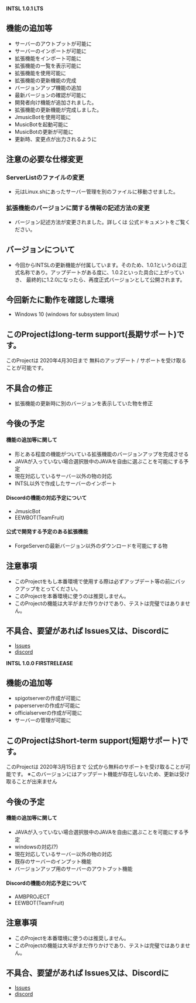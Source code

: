 **INTSL 1.0.1 LTS**
 ## 機能の追加等
 * サーバーのアウトプットが可能に
 * サーバーのインポートが可能に
 * 拡張機能をインポート可能に
 * 拡張機能の一覧を表示可能に
 * 拡張機能を使用可能に
 * 拡張機能の更新機能の完成
 * バージョンアップ機能の追加
 * 最新バージョンの確認が可能に
 * 開発者向け機能が追加されました。
 * 拡張機能の更新機能が完成しました。
 * JmusicBotを使用可能に
 * MusicBotを起動可能に
 * MusicBotの更新が可能に
 * 更新時、変更点が出力されるように

## 注意の必要な仕様変更
### ServerListのファイルの変更
 * 元はLinux.shにあったサーバー管理を別のファイルに移動させました。
### 拡張機能のバージョンに関する情報の記述方法の変更
 * バージョン記述方法が変更されました。詳しくは 公式ドキュメントをご覧ください。

## バージョンについて
* 今回からINTSLの更新機能が付属しています。そのため、1.0.1というのは正式名称であり。アップデートがある度に、1.0.2といった具合に上がっていき、
最終的に1.2.0になったら、再度正式バージョンとして公開されます。

 ## 今回新たに動作を確認した環境
 * Windows 10 (windows for subsystem linux)

 ## このProjectはlong-term support(長期サポート)です。
 このProjectは 2020年4月30日まで 無料のアップデート / サポートを受け取ることが可能です。

## 不具合の修正
 * 拡張機能の更新時に別のバージョンを表示していた物を修正

 ## 今後の予定
 #### 機能の追加等に関して
 * 形とある程度の機能がついている拡張機能のバージョンアップを完成させる
 * JAVAが入っていない場合選択肢中のJAVAを自由に選ぶことを可能にする予定
 * 現在対応しているサーバー以外の物の対応
 * INTSL以外で作成したサーバーのインポート
 #### Discordの機能の対応予定について
 * JmusicBot
 * EEWBOT(TeamFruit)
 #### 公式で開発する予定のある拡張機能
 * ForgeServerの最新バージョン以外のダウンロードを可能にする物
 ## 注意事項
 * このProjectをもし本番環境で使用する際は必ずアップデート等の前にバックアップをとってください。
 * このProjectを本番環境に使うのは推奨しません。
 * このProjectの機能は大半がまだ作りかけであり、テストは完璧ではありません。

 ## 不具合、要望があれば Issues又は、Discordに
 * [Issues](https://dev.akarinext.org/yupix/INTSL/issues)
 * [discord](https://discord.gg/uDNyePY)

**INTSL 1.0.0 FIRSTRELEASE**
 ## 機能の追加等
 * spigotserverの作成が可能に
 * paperserverの作成が可能に
 * officialserverの作成が可能に
 * サーバーの管理が可能に

 ## このProjectはShort-term support(短期サポート)です。
 このProjectは 2020年3月15日まで 公式から無料のサポートを受け取ることが可能です。
 ※このバージョンにはアップデート機能が存在しないため、更新は受け取ることが出来ません

 ## 今後の予定
 #### 機能の追加等に関して
 * JAVAが入っていない場合選択肢中のJAVAを自由に選ぶことを可能にする予定
 * windowsの対応(?)
 * 現在対応しているサーバー以外の物の対応
 * 既存のサーバーのインプット機能
 * バージョンアップ用のサーバーのアウトプット機能
 #### Discordの機能の対応予定について
 * AMBPROJECT
 * EEWBOT(TeamFruit)

 ## 注意事項
 * このProjectを本番環境に使うのは推奨しません。
 * このProjectの機能は大半がまだ作りかけであり、テストは完璧ではありません。

 ## 不具合、要望があれば Issues又は、Discordに
 * [Issues](https://dev.akarinext.org/yupix/INTSL/issues)
 * [discord](https://discord.gg/uDNyePY)